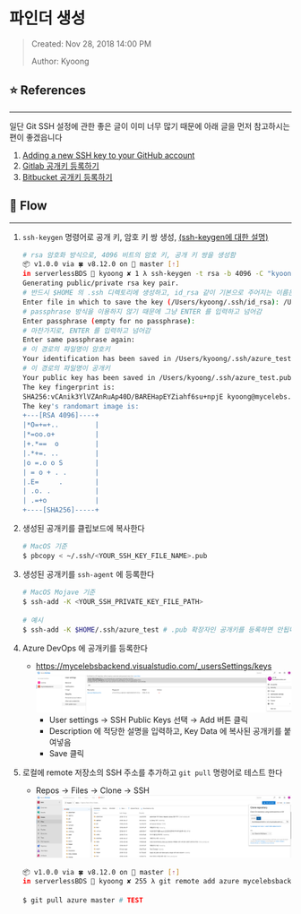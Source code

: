 # 파인더 생성
> Created: Nov 28, 2018 14:00 PM
>
> Author: Kyoong

## ⭐️ References
---

일단 Git SSH 설정에 관한 좋은 글이 이미 너무 많기 때문에
아래 글을 먼저 참고하시는 편이 좋겠읍니다

1. [Adding a new SSH key to your GitHub account](https://goo.gl/py1ljM)
2. [Gitlab 공개키 등록하기](https://goo.gl/7GPKhW)
3. [Bitbucket 공개키 등록하기](https://confluence.atlassian.com/bitbucket/set-up-an-ssh-key-728138079.html)

## 🌊 Flow
---

1. `ssh-keygen` 명령어로 공개 키, 암호 키 쌍 생성, [(ssh-keygen에 대한 설명)](https://opentutorials.org/module/432/3742)
    ```bash
    # rsa 암호화 방식으로, 4096 비트의 암호 키, 공개 키 쌍을 생성함
    📦 v1.0.0 via 🍀 v8.12.0 on 🌵 master [⇡]
    in serverlessBDS 🐶 kyoong ✘ 1 λ ssh-keygen -t rsa -b 4096 -C "kyoong@mycelebs.com"
    Generating public/private rsa key pair.
    # 반드시 $HOME 의 .ssh 디렉토리에 생성하고, id_rsa 같이 기본으로 주어지는 이름은 덮어씌워질 위험이 있으니 이름을 별도로 지정한다
    Enter file in which to save the key (/Users/kyoong/.ssh/id_rsa): /Users/kyoong/.ssh/azure_test
    # passphrase 방식을 이용하지 않기 때문에 그냥 ENTER 를 입력하고 넘어감
    Enter passphrase (empty for no passphrase):
    # 마찬가지로, ENTER 를 입력하고 넘어감
    Enter same passphrase again:
    # 이 경로의 파일명이 암호키
    Your identification has been saved in /Users/kyoong/.ssh/azure_test.
    # 이 경로의 파일명이 공개키
    Your public key has been saved in /Users/kyoong/.ssh/azure_test.pub.
    The key fingerprint is:
    SHA256:vCAnik3YlVZAnRuAp40D/BAREHapEYZiahf6su+npjE kyoong@mycelebs.com
    The key's randomart image is:
    +---[RSA 4096]----+
    |*O=+=+..         |
    |*=oo.o+          |
    |+.*==  o         |
    |.*+=. ..         |
    |o =.o o S        |
    | = o + . .       |
    |.E=     .        |
    | .o. .           |
    | .=+o            |
    +----[SHA256]-----+
    ```
2. 생성된 공개키를 클립보드에 복사한다
    ```bash
    # MacOS 기준
    $ pbcopy < ~/.ssh/<YOUR_SSH_KEY_FILE_NAME>.pub 
    ```

3. 생성된 공개키를 `ssh-agent` 에 등록한다
    ```bash
    # MacOS Mojave 기준
    $ ssh-add -K <YOUR_SSH_PRIVATE_KEY_FILE_PATH>

    # 예시
    $ ssh-add -K $HOME/.ssh/azure_test # .pub 확장자인 공개키를 등록하면 안됩니다
    ```

3. Azure DevOps 에 공개키를 등록한다
    - https://mycelebsbackend.visualstudio.com/_usersSettings/keys
    ![](./assets/images/azure_security.png)
        - User settings → SSH Public Keys 선택 → Add 버튼 클릭
        - Description 에 적당한 설명을 입력하고, Key Data 에 복사된 공개키를 붙여넣음
        - Save 클릭

4. 로컬에 remote 저장소의 SSH 주소를 추가하고 `git pull` 명령어로 테스트 한다
    - Repos → Files → Clone → SSH
    ![](./assets/images/azure_clone.png)

    ```bash
    📦 v1.0.0 via 🍀 v8.12.0 on 🌵 master [⇡]
    in serverlessBDS 🐶 kyoong ✘ 255 λ git remote add azure mycelebsbackend@vs-ssh.visualstudio.com:v3/mycelebsbackend/BDS/BDS

    $ git pull azure master # TEST
    ```



